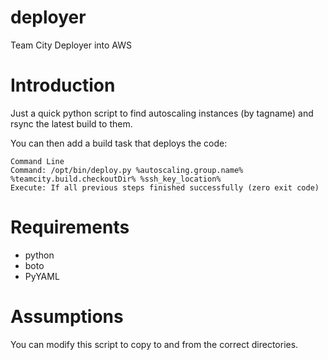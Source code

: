 deployer
========

Team City Deployer into AWS

Introduction
========
Just a quick python script to find autoscaling instances (by tagname) and rsync the latest build to them.

You can then add a build task that deploys the code:

    Command Line
    Command: /opt/bin/deploy.py %autoscaling.group.name% %teamcity.build.checkoutDir% %ssh_key_location%
    Execute: If all previous steps finished successfully (zero exit code)


Requirements
========

+ python
+ boto
+ PyYAML


Assumptions
========
You can modify this script to copy to and from the correct directories.